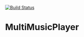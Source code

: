 [![Build Status](https://travis-ci.org/github/jatozy/MultiMusicStreaming.png)](https://travis-ci.org/github/jatozy/MultiMusicStreaming)

# MultiMusicPlayer
